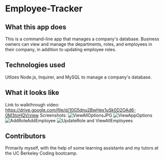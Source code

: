 # Employee-Tracker

## What this app does 
This is a command-line app that manages a company's database. Business owners can view and manage the departments, roles, and employees in their company, in addition to updating employee roles.

## Technologies used
Utlizes Node.js, Inquirer, and MySQL to manage a company's database.

## What it looks like
Link to walkthrough video: https://drive.google.com/file/d/10G5dnu2BwHex1uSk0D2OAd6-0M3toHQV/view
Screenshots:
![ViewAllOptionsJPG](https://user-images.githubusercontent.com/95206117/165881736-7f6cf538-0d73-4304-8854-a0d84ddb379d.JPG)
![ViewAppOptions](https://user-images.githubusercontent.com/95206117/165881748-d81d023d-df97-4bba-816e-6e9df3f1b956.JPG)
![AddRoleAddEmployee](https://user-images.githubusercontent.com/95206117/165881719-a6c5024f-4e74-4277-b0ae-625d5c65c744.JPG)
![UpdateRole and ViewAllEmployees](https://user-images.githubusercontent.com/95206117/165881729-5715f13b-7818-4eb5-986c-da8bd9f66de8.JPG)

## Contributors
Primarily myself, with the help of some learning assistants and my tutors at the UC Berkeley Coding bootcamp.
